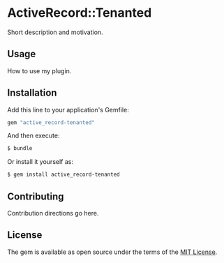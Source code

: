# ActiveRecord::Tenanted
Short description and motivation.

## Usage
How to use my plugin.

## Installation
Add this line to your application's Gemfile:

```ruby
gem "active_record-tenanted"
```

And then execute:
```bash
$ bundle
```

Or install it yourself as:
```bash
$ gem install active_record-tenanted
```

## Contributing
Contribution directions go here.

## License
The gem is available as open source under the terms of the [MIT License](https://opensource.org/licenses/MIT).
